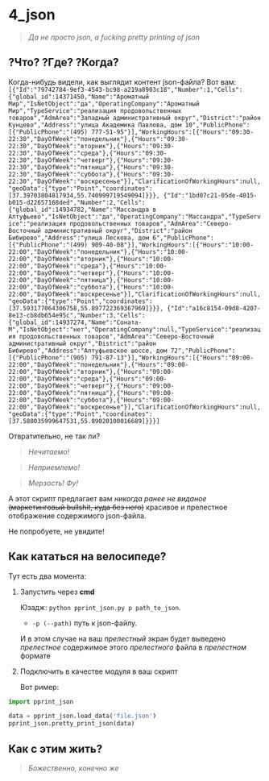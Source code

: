 # 4_json
>*Да не просто json, а fucking pretty printing of json*

## ?Что? ?Где? ?Когда?
Когда-нибудь видели, как выглядит контент json-файла? Вот вам:
`[{"Id":"79742784-9ef3-4543-bc98-a219a8903c18","Number":1,"Cells":{"global_id":14371450,"Name":"Ароматный Мир","IsNetObject":"да","OperatingCompany":"Ароматный Мир","TypeService":"реализация продовольственных товаров","AdmArea":"Западный административный округ","District":"район Кунцево","Address":"улица Академика Павлова, дом 10","PublicPhone":[{"PublicPhone":"(495) 777-51-95"}],"WorkingHours":[{"Hours":"09:30-22:30","DayOfWeek":"понедельник"},{"Hours":"09:30-22:30","DayOfWeek":"вторник"},{"Hours":"09:30-22:30","DayOfWeek":"среда"},{"Hours":"09:30-22:30","DayOfWeek":"четверг"},{"Hours":"09:30-22:30","DayOfWeek":"пятница"},{"Hours":"09:30-22:30","DayOfWeek":"суббота"},{"Hours":"09:30-22:30","DayOfWeek":"воскресенье"}],"ClarificationOfWorkingHours":null,"geoData":{"type":"Point","coordinates":[37.39703804817934,55.740999719549094]}}}, {"Id":"1bd07c21-05de-4015-b015-d22657168ded","Number":2,"Cells":{"global_id":14934782,"Name":"Массандра в Алтуфьево","IsNetObject":"да","OperatingCompany":"Массандра","TypeService":"реализация продовольственных товаров","AdmArea":"Северо-Восточный административный округ","District":"район Бибирево","Address":"улица Лескова, дом 6","PublicPhone":[{"PublicPhone":"(499) 909-40-08"}],"WorkingHours":[{"Hours":"10:00-22:00","DayOfWeek":"понедельник"},{"Hours":"10:00-22:00","DayOfWeek":"вторник"},{"Hours":"10:00-22:00","DayOfWeek":"среда"},{"Hours":"10:00-22:00","DayOfWeek":"четверг"},{"Hours":"10:00-22:00","DayOfWeek":"пятница"},{"Hours":"10:00-22:00","DayOfWeek":"суббота"},{"Hours":"10:00-22:00","DayOfWeek":"воскресенье"}],"ClarificationOfWorkingHours":null,"geoData":{"type":"Point","coordinates":[37.593177064306758,55.897722369367969]}}}, {"Id":"a16c8154-09d8-4207-8e13-cb8db654e95c","Number":3,"Cells":{"global_id":14937274,"Name":"Соната-М","IsNetObject":"нет","OperatingCompany":null,"TypeService":"реализация продовольственных товаров","AdmArea":"Северо-Восточный административный округ","District":"район Бибирево","Address":"Алтуфьевское шоссе, дом 72","PublicPhone":[{"PublicPhone":"(905) 791-87-13"}],"WorkingHours":[{"Hours":"09:00-22:00","DayOfWeek":"понедельник"},{"Hours":"09:00-22:00","DayOfWeek":"вторник"},{"Hours":"09:00-22:00","DayOfWeek":"среда"},{"Hours":"09:00-22:00","DayOfWeek":"четверг"},{"Hours":"09:00-22:00","DayOfWeek":"пятница"},{"Hours":"09:00-22:00","DayOfWeek":"суббота"},{"Hours":"09:00-22:00","DayOfWeek":"воскресенье"}],"ClarificationOfWorkingHours":null,"geoData":{"type":"Point","coordinates":[37.588035999647531,55.89020100016689]}}}]`

Отвратительно, не так ли?
>*Нечитаемо!*

>*Неприемлемо!*

>*Мерзость! Фу!*

А этот скрипт предлагает вам *никогда ранее не виданое* ~~(маркетинговый bullshit, куда без него)~~ красивое и прелестное отображение содержимого json-файла.

Не попробуете, не увидите!

## Как кататься на велосипеде?
Тут есть два момента:

1. Запустить через **cmd**

	Юзадж: `python pprint_json.py p path_to_json`.
	- `-p (--path)` путь к json-файлу.
	
	И в этом случае на ваш *прелестный* экран будет выведено *прелестное* содержимое этого *прелестного* файла в *прелестном* формате

2. Подключить в качестве модуля в ваш скрипт
	
	Вот ример:
```python
import pprint_json

data = pprint_json.load_data('file.json')
pprint_json.pretty_print_json(data)
```
## Как с этим жить?
>*Божественно, конечно же*